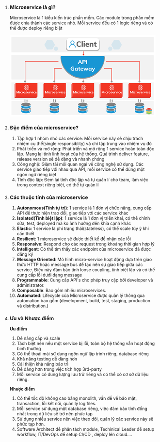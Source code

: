 1. ### Microservice là gì?

   Microservice là 1 kiểu kiến trúc phần mềm. Các module trong phần mềm được chia thành các service nhỏ.
   Mỗi service đều có 1 logic riêng và có thể được deploy riêng biệt

   ![Screenshot](../images/microservices-architecture.png)

2. ### Đặc điểm của microservice?

   1. Tập hợp 1 nhóm nhỏ các service: Mỗi service này sẽ chịu trách nhiệm cụ thể(single responsiblity)
   và chỉ tập trung vào nhiệm vụ đó
   2. Phát triển và mở rộng: Phát triển và mở rộng 1 service hoàn toàn độc lập. Mang lại tính linh hoạt
   của hệ thống. Quá trình deliver feature, release version sẽ dễ dàng và nhanh chóng
   3. Công nghệ: Giảm tải mối quan ngại về công nghệ sử dụng. Các service giao tiếp với nhau qua API,
   mỗi service có thể dùng một ngôn ngữ riêng biệt
   4. Tính độc lập: Đem lại tính độc lập và tự quản lí cho team, làm việc trong context riêng biệt, có 
   thể  tự quản lí

3. ### Các thuộc tính của microservice

   1. **Autonomous(Tính tự trị)**: 1 service là 1 đơn vị chức năng, cung cấp API để  thực hiện trao đổi, giao
   tiếp với các service khác
   2. **Isolated(Tính biệt lập)**: 1 service là 1 đơn vị triển khai, có thể  chỉnh sửa, test, deployed mà ko 
   ảnh hưởng đến khía cạnh khác
   3. **Elastic**: 1 service là phi trạng thái(stateless), có thể scale tùy ý khi cần thiết
   4. **Resilient**: 1 microservice sẽ được thiết kế để nhận các lỗi
   5. **Responsive**: Respond cho các request trong khoảng thời gian hợp lý
   6. **Intelligent**: Có thể tìm thấy các endpoint của microservice đã được đăng ký
   7. **Message Oriented**: Mô hình micro-service hoạt động dựa trên giao thức HTTP hoặc message bus để tạo nên 
   sự giao tiếp giữa các service. Điều này đảm bảo tính loose coupling, tính biệt lập và có thể cung cấp lỗi dưới 
   dạng message
   8. **Programmable**: Cung cấp API's cho phép truy cập bởi developer và administrator.
   9. **Composable**: Bao gồm nhiều microservices.
   10. **Automated**:  Lifecycle của Microservice được quản lý thông qua automation bao gồm (development, build, test, 
   staging, production và distribution.)

4. ### Ưu và Nhược điểm
    **Ưu điểm**
      1. Dễ nâng cấp và scale
      2. Tách biệt nên nếu một service bị lỗi, toàn bộ hệ thống vẫn hoạt động bình thường
      3. Có thể thoải mái sử dụng ngôn ngữ lập trình riêng, database riêng
      4. Khả năng testing dễ dàng hơn
      5. Cải thiện khả năng bảo trì
      6. Dễ dàng hơn trong việc tích hợp 3rd-party
      7. Mỗi service có dung lượng lưu trữ riêng và có thể có cơ sở dữ liệu riêng.

    **Nhược điểm**
      1. Có thể tốc độ không cao bằng monolith, vấn đề về bảo mật, transaction, lỗi kết nối, quản lý log files.
      2. Mỗi service sử dụng một database riêng, việc đảm bảo tính đồng nhất trong dữ liệu sẽ trở nên phức tạp
      3. Sử dụng nhiều service nên việc theo dõi, quản lý các service này sẽ phức tạp hơn.
      4. Software Architect để phân tách module, Techinical Leader để setup workflow, IT/DevOps để setup CI/CD , deploy lên cloud….
